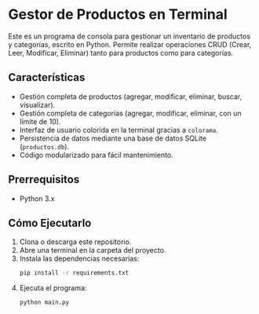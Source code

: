 # Gestor de Productos en Terminal

Este es un programa de consola para gestionar un inventario de productos y categorías, escrito en Python. Permite realizar operaciones CRUD (Crear, Leer, Modificar, Eliminar) tanto para productos como para categorías.

## Características
- Gestión completa de productos (agregar, modificar, eliminar, buscar, visualizar).
- Gestión completa de categorías (agregar, modificar, eliminar, con un límite de 10).
- Interfaz de usuario colorida en la terminal gracias a `colorama`.
- Persistencia de datos mediante una base de datos SQLite (`productos.db`).
- Código modularizado para fácil mantenimiento.

## Prerrequisitos
- Python 3.x

## Cómo Ejecutarlo
1.  Clona o descarga este repositorio.
2.  Abre una terminal en la carpeta del proyecto.
3.  Instala las dependencias necesarias:
    ```bash
    pip install -r requirements.txt
    ```
4.  Ejecuta el programa:
    ```bash
    python main.py
    ```